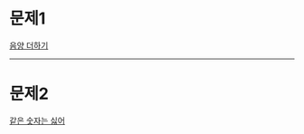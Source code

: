 # 문제1

[음양 더하기](https://programmers.co.kr/learn/courses/30/lessons/76501)


---
# 문제2

[같은 숫자는 싫어](https://programmers.co.kr/learn/courses/30/lessons/12906)

